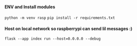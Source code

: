 #### ENV and Install modules

`python -m venv rasp`
`pip install -r requirements.txt`

#### Host on local network so raspberrypi can send lil messages :)

`flask --app index run --host=0.0.0.0 --debug`

